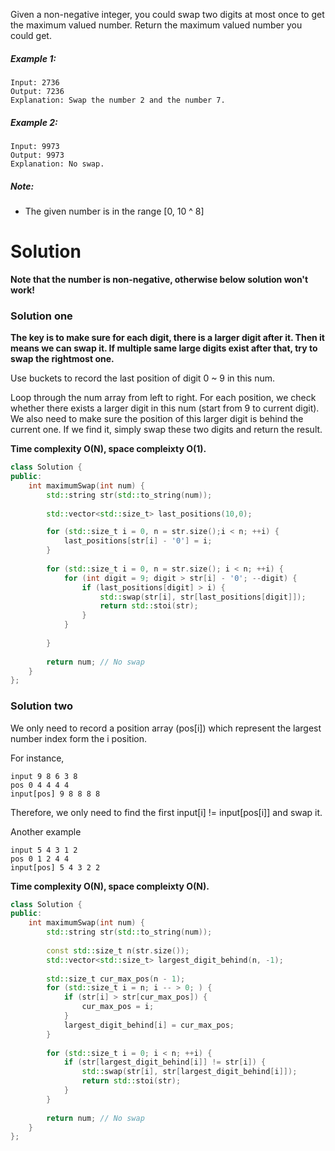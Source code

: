 Given a non-negative integer, you could swap two digits at most once to get the maximum valued number. Return the maximum valued number you could get.

##### Example 1:

```
Input: 2736
Output: 7236
Explanation: Swap the number 2 and the number 7.
```

##### Example 2:

```
Input: 9973
Output: 9973
Explanation: No swap.
```

##### Note:

* The given number is in the range [0, 10 ^ 8]

# Solution

__Note that the number is non-negative, otherwise below solution won't work!__

### Solution one

__The key is to make sure for each digit, there is a larger digit after it. Then it means we can swap it. If multiple same large digits exist  after that, try to swap the rightmost one.__

Use buckets to record the last position of digit 0 ~ 9 in this num.

Loop through the num array from left to right. For each position, we check whether there exists a larger digit in this num (start from 9 to current digit). We also need to make sure the position of this larger digit is behind the current one. If we find it, simply swap these two digits and return the result.

__Time complexity O(N), space compleixty O(1).__

```cpp
class Solution {
public:
    int maximumSwap(int num) {
        std::string str(std::to_string(num));
        
        std::vector<std::size_t> last_positions(10,0);

        for (std::size_t i = 0, n = str.size();i < n; ++i) {
            last_positions[str[i] - '0'] = i;
        }
        
        for (std::size_t i = 0, n = str.size(); i < n; ++i) {
            for (int digit = 9; digit > str[i] - '0'; --digit) {
                if (last_positions[digit] > i) {
                    std::swap(str[i], str[last_positions[digit]]);
                    return std::stoi(str);
                }    
            }
            
        }
        
        return num; // No swap
    }
};
```

### Solution two

We only need to record a position array (pos[i]) which represent the largest number index form the i position.

For instance,

```
input 9 8 6 3 8
pos 0 4 4 4 4
input[pos] 9 8 8 8 8
```

Therefore, we only need to find the first input[i] != input[pos[i]]
and swap it.

Another example

```
input 5 4 3 1 2
pos 0 1 2 4 4
input[pos] 5 4 3 2 2
```

__Time complexity O(N), space compleixty O(N).__

```cpp
class Solution {
public:
    int maximumSwap(int num) {
        std::string str(std::to_string(num));
        
        const std::size_t n(str.size());
        std::vector<std::size_t> largest_digit_behind(n, -1);
    
        std::size_t cur_max_pos(n - 1);    
        for (std::size_t i = n; i -- > 0; ) {
            if (str[i] > str[cur_max_pos]) {
                cur_max_pos = i;
            }
            largest_digit_behind[i] = cur_max_pos;
        }
        
        for (std::size_t i = 0; i < n; ++i) {
            if (str[largest_digit_behind[i]] != str[i]) {
                std::swap(str[i], str[largest_digit_behind[i]]);
                return std::stoi(str);
            }
        }
        
        return num; // No swap
    }
};
```
